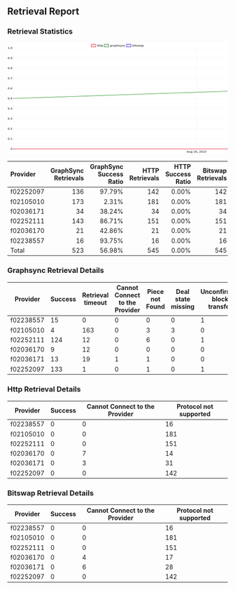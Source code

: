 ## Retrieval Report
### Retrieval Statistics
<img src="https://raw.githubusercontent.com/data-preservation-programs/filplus-checker-assets/main/filecoin-project/filecoin-plus-large-datasets/issues/2108/1693146874043.png"/>

| Provider  | GraphSync Retrievals | GraphSync Success Ratio | HTTP Retrievals | HTTP Success Ratio | Bitswap Retrievals | Bitswap Success Ratio |
| :-------- | -------------------: | ----------------------: | --------------: | -----------------: | -----------------: | --------------------: |
| f02252097 |                  136 |                  97.79% |             142 |              0.00% |                142 |                 0.00% |
| f02105010 |                  173 |                   2.31% |             181 |              0.00% |                181 |                 0.00% |
| f02036171 |                   34 |                  38.24% |              34 |              0.00% |                 34 |                 0.00% |
| f02252111 |                  143 |                  86.71% |             151 |              0.00% |                151 |                 0.00% |
| f02036170 |                   21 |                  42.86% |              21 |              0.00% |                 21 |                 0.00% |
| f02238557 |                   16 |                  93.75% |              16 |              0.00% |                 16 |                 0.00% |
| Total     |                  523 |                  56.98% |             545 |              0.00% |                545 |                 0.00% |

### Graphsync Retrieval Details
| Provider  | Success | Retrieval timeout | Cannot Connect to the Provider | Piece not Found | Deal state missing | Unconfirmed block transfer |
| --------- | ------- | ----------------- | ------------------------------ | --------------- | ------------------ | -------------------------- |
| f02238557 | 15      | 0                 | 0                              | 0               | 0                  | 1                          |
| f02105010 | 4       | 163               | 0                              | 3               | 3                  | 0                          |
| f02252111 | 124     | 12                | 0                              | 6               | 0                  | 1                          |
| f02036170 | 9       | 12                | 0                              | 0               | 0                  | 0                          |
| f02036171 | 13      | 19                | 1                              | 1               | 0                  | 0                          |
| f02252097 | 133     | 1                 | 0                              | 1               | 0                  | 1                          |

### Http Retrieval Details
| Provider  | Success | Cannot Connect to the Provider | Protocol not supported |
| --------- | ------- | ------------------------------ | ---------------------- |
| f02238557 | 0       | 0                              | 16                     |
| f02105010 | 0       | 0                              | 181                    |
| f02252111 | 0       | 0                              | 151                    |
| f02036170 | 0       | 7                              | 14                     |
| f02036171 | 0       | 3                              | 31                     |
| f02252097 | 0       | 0                              | 142                    |

### Bitswap Retrieval Details
| Provider  | Success | Cannot Connect to the Provider | Protocol not supported |
| --------- | ------- | ------------------------------ | ---------------------- |
| f02238557 | 0       | 0                              | 16                     |
| f02105010 | 0       | 0                              | 181                    |
| f02252111 | 0       | 0                              | 151                    |
| f02036170 | 0       | 4                              | 17                     |
| f02036171 | 0       | 6                              | 28                     |
| f02252097 | 0       | 0                              | 142                    |

